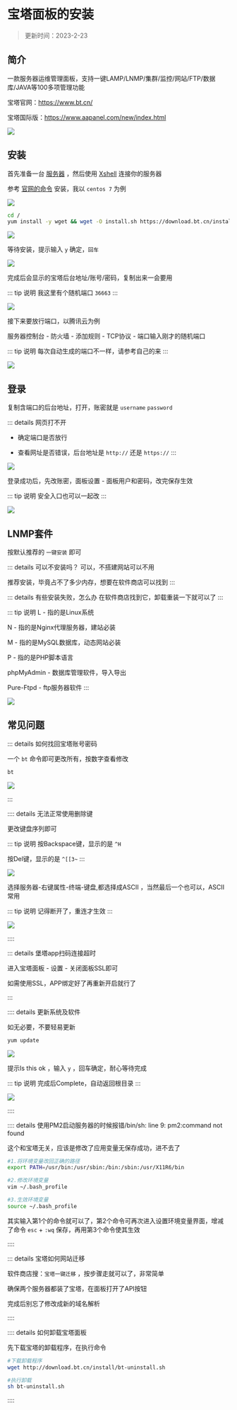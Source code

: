 # 宝塔面板的安装

> 更新时间：2023-2-23


## 简介

一款服务器运维管理面板，支持一键LAMP/LNMP/集群/监控/网站/FTP/数据库/JAVA等100多项管理功能

宝塔官网：https://www.bt.cn/

宝塔国际版：https://www.aapanel.com/new/index.html



![](/BT/BT-01.png)






## 安装

首先准备一台 [服务器](./ECS) ，然后使用 [Xshell](./Xshell) 连接你的服务器

参考 [官网的命令](https://www.bt.cn/new/download.html) 安装，我以 `centos 7` 为例


![](/BT/BT-02.png)


```sh
cd /
yum install -y wget && wget -O install.sh https://download.bt.cn/install/install_6.0.sh && sh install.sh ed8484bec
```


![](/BT/BT-03.png)



等待安装，提示输入 `y` 确定，`回车`


![](/BT/BT-04.png)




完成后会显示的宝塔后台地址/账号/密码，复制出来一会要用

::: tip 说明
我这里有个随机端口 `36663`
:::

![](/BT/BT-05.png)

接下来要放行端口，以腾讯云为例

服务器控制台 - 防火墙 - 添加规则 - TCP协议 - 端口输入刚才的随机端口

::: tip 说明
每次自动生成的端口不一样，请参考自己的来
:::

![](/BT/BT-06.png)






## 登录



复制含端口的后台地址，打开，账密就是 `username` `password`

::: details 网页打不开
* 确定端口是否放行

* 查看网址是否错误，后台地址是 `http://` 还是 `https://`
:::

![](/BT/BT-07.png)


登录成功后，先改账密，面板设置 - 面板用户和密码，改完保存生效

::: tip 说明
安全入口也可以一起改
:::

![](/BT/BT-08.png)







## LNMP套件

按默认推荐的 `一键安装` 即可

::: details 可以不安装吗？
可以，不搭建网站可以不用

推荐安装，毕竟占不了多少内存，想要在软件商店可以找到
:::

::: details 有些安装失败，怎么办
在软件商店找到它，卸载重装一下就可以了
:::


::: tip 说明
L - 指的是Linux系统

N - 指的是Nginx代理服务器，建站必装

M - 指的是MySQL数据库，动态网站必装

P - 指的是PHP脚本语言

phpMyAdmin - 数据库管理软件，导入导出

Pure-Ftpd - ftp服务器软件
:::

![](/BT/BT-14.png)








## 常见问题



::: details 如何找回宝塔账号密码

一个 `bt` 命令即可更改所有，按数字查看修改

```sh
bt
```

![](/BT/BT-09.png)

:::






:::: details 无法正常使用删除键

更改键盘序列即可

::: tip 说明
按Backspace键，显示的是 `^H`

按Del键，显示的是 `^[[3~`
:::

![](/BT/BT-10.png)

选择服务器-右键属性-终端-键盘,都选择成ASCII ，当然最后一个也可以，ASCII 常用

::: tip 说明
记得断开了，重连才生效
:::

![](/BT/BT-11.png)


::::








::: details 堡塔app扫码连接超时

进入宝塔面板 - 设置 - 关闭面板SSL即可

如需使用SSL，APP绑定好了再重新开启就行了

:::




:::: details 更新系统及软件

如无必要，不要轻易更新

```sh
yum update
```

![](/BT/BT-12.png)


提示Is this ok ，输入 `y` ，回车确定，耐心等待完成

::: tip 说明
完成后Complete，自动返回根目录
:::

![](/BT/BT-13.png)

:::: 






:::: details 使用PM2启动服务器的时候报错/bin/sh: line 9: pm2:command not found

这个和宝塔无关，应该是修改了应用变量无保存成功，进不去了

```sh
#1.将环境变量改回正确的路径
export PATH=/usr/bin:/usr/sbin:/bin:/sbin:/usr/X11R6/bin

#2.修改环境变量
vim ~/.bash_profile

#3.生效环境变量
source ~/.bash_profile
```

其实输入第1个的命令就可以了，第2个命令可再次进入设置环境变量界面，增减了命令 `esc` + `:wq` 保存，再用第3个命令使其生效

::::







::: details 宝塔如何网站迁移

软件商店搜：`宝塔一键迁移` ，按步骤走就可以了，非常简单

确保两个服务器都装了宝塔，在面板打开了API按钮

完成后别忘了修改成新的域名解析

::::




:::: details 如何卸载宝塔面板

先下载宝塔的卸载程序，在执行命令

```sh
#下载卸载程序
wget http://download.bt.cn/install/bt-uninstall.sh

#执行卸载
sh bt-uninstall.sh
```
::::